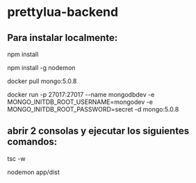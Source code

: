 # prettylua-backend

## Para instalar localmente: 

npm install 

npm install -g nodemon 

docker pull mongo:5.0.8 

docker run -p 27017:27017 --name mongodbdev -e MONGO_INITDB_ROOT_USERNAME=mongodev -e MONGO_INITDB_ROOT_PASSWORD=secret -d mongo:5.0.8  

## abrir 2 consolas y ejecutar los siguientes comandos: 

tsc -w 

nodemon app/dist
